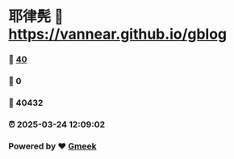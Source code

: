 # 耶律髡 :link: https://vannear.github.io/gblog 
### :page_facing_up: [40](https://vannear.github.io/gblog/tag.html) 
### :speech_balloon: 0 
### :hibiscus: 40432 
### :alarm_clock: 2025-03-24 12:09:02 
### Powered by :heart: [Gmeek](https://github.com/Meekdai/Gmeek)
